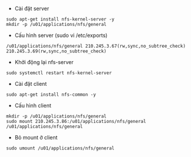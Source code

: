 * Cài đặt server

```
sudo apt-get install nfs-kernel-server -y
mkdir -p /u01/applications/nfs/general
```

* Cấu hình server \(sudo vi /etc/exports\)

```
/u01/applications/nfs/general 210.245.3.67(rw,sync,no_subtree_check) 210.245.3.69(rw,sync,no_subtree_check)
```

* Khởi động lại nfs-server

```
sudo systemctl restart nfs-kernel-server
```

* Cài đặt client

```
sudo apt-get install nfs-common -y
```

* Cấu hình client

```
mkdir -p /u01/applications/nfs/general
sudo mount 210.245.3.86:/u01/applications/nfs/general /u01/applications/nfs/general
```

* Bỏ mount ở client

```
sudo umount /u01/applications/nfs/general
```



